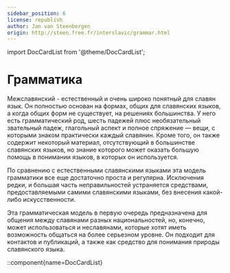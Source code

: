 ```yaml
---
sidebar_position: 6
license: republish
author: Jan van Steenbergen
origin: http://steen.free.fr/interslavic/grammar.html
---
```


import DocCardList from '@theme/DocCardList';

# Грамматика

Межславянский - естественный и очень широко понятный для славян язык. Он полностью основан на формах, общих для славянских языков, а когда общих форм не существует, на решениях большинства. У него есть грамматический род, шесть падежей плюс необязательный звательный падеж, глагольный аспект и полное спряжение — вещи, с которыми знаком практически каждый славянин. Кроме того, он также содержит некоторый материал, отсутствующий в большинстве славянских языков, но знание которого может оказать большую помощь в понимании языков, в которых он используется.

По сравнению с естественными славянскими языками эта модель грамматики все еще достаточно проста и регулярна. Исключения редки, и большая часть неправильностей устраняется средствами, предоставляемыми самими славянскими языками, без внесения какой-либо искусственности.

Эта грамматическая модель в первую очередь предназначена для общения между славянами разных национальностей, но, конечно, может использоваться и неславянами, которые хотят иметь возможность общаться на более серьезном уровне. Он подходит для контактов и публикаций, а также как средство для понимания природы славянского языка.

::component{name=DocCardList}

